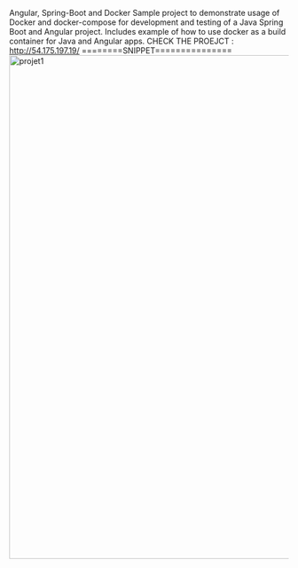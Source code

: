 Angular, Spring-Boot and Docker
Sample project to demonstrate usage of Docker and docker-compose for development and testing of a Java Spring Boot and Angular project.
Includes example of how to use docker as a build container for Java and Angular apps.
CHECK THE PROEJCT : http://54.175.197.19/
========SNIPPET===============
<img width="908" alt="projet1" src="https://github.com/oussamazaoui/deploying-simple-app-/assets/133207079/5aee7cf1-41b3-40b0-a622-70414c99563c">

